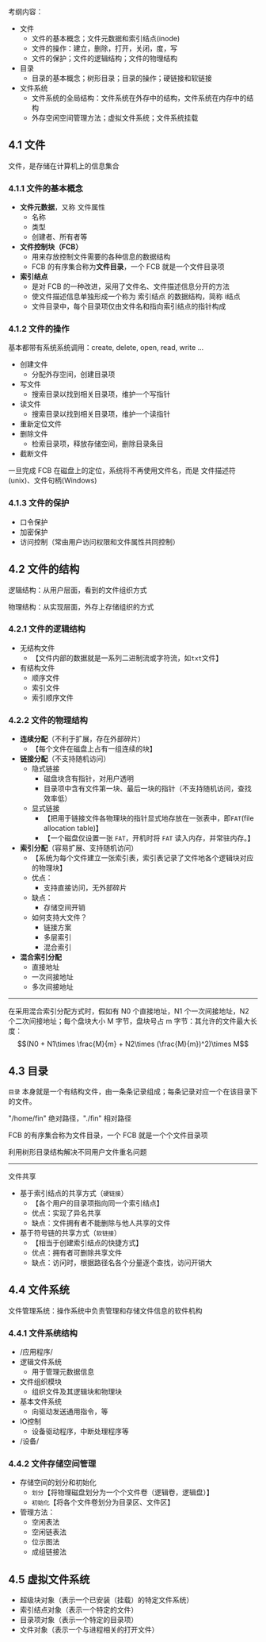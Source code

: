 考纲内容：
- 文件
  - 文件的基本概念；文件元数据和索引结点(inode)
  - 文件的操作：建立，删除，打开，关闭，度，写
  - 文件的保护；文件的逻辑结构；文件的物理结构
- 目录
  - 目录的基本概念；树形目录；目录的操作；硬链接和软链接
- 文件系统
  - 文件系统的全局结构：文件系统在外存中的结构，文件系统在内存中的结构
  - 外存空闲空间管理方法；虚拟文件系统；文件系统挂载


## 4.1 文件

文件，是存储在计算机上的信息集合

### 4.1.1 文件的基本概念

- **文件元数据**，又称 文件属性
  - 名称
  - 类型
  - 创建者、所有者等
- **文件控制块（FCB）**
  - 用来存放控制文件需要的各种信息的数据结构
  - FCB 的有序集合称为**文件目录**，一个 FCB 就是一个文件目录项
- **索引结点**
  - 是对 FCB 的一种改进，采用了文件名、文件描述信息分开的方法
  - 使文件描述信息单独形成一个称为 索引结点 的数据结构，简称 i结点
  - 文件目录中，每个目录项仅由文件名和指向索引结点的指针构成

### 4.1.2 文件的操作

基本都带有系统系统调用：create, delete, open, read, write ...

- 创建文件
  - 分配外存空间，创建目录项
- 写文件
  - 搜索目录以找到相关目录项，维护一个写指针
- 读文件
  - 搜索目录以找到相关目录项，维护一个读指针
- 重新定位文件
- 删除文件
  - 检索目录项，释放存储空间，删除目录条目
- 截断文件

一旦完成 FCB 在磁盘上的定位，系统将不再使用文件名，而是 文件描述符(unix)、文件句柄(Windows)

### 4.1.3 文件的保护

  - 口令保护
  - 加密保护
  - 访问控制（常由用户访问权限和文件属性共同控制）

## 4.2 文件的结构

逻辑结构：从用户层面，看到的文件组织方式

物理结构：从实现层面，外存上存储组织的方式

### 4.2.1 文件的逻辑结构

- 无结构文件
  - 【文件内部的数据就是一系列二进制流或字符流，如`txt`文件】
- 有结构文件
  - 顺序文件
  - 索引文件
  - 索引顺序文件

### 4.2.2 文件的物理结构

- **连续分配**（不利于扩展，存在外部碎片）
  - 【每个文件在磁盘上占有一组连续的块】
- **链接分配**（不支持随机访问）
  - 隐式链接
    - 磁盘块含有指针，对用户透明
    - 目录项中含有文件第一块、最后一块的指针（不支持随机访问，查找效率低）
  - 显式链接
    - 【把用于链接文件各物理块的指针显式地存放在一张表中，即`FAT`(file allocation table)】
    - 【一个磁盘仅设置一张 `FAT`，开机时将 `FAT` 读入内存，并常驻内存。】
- **索引分配**（容易扩展、支持随机访问）
  - 【系统为每个文件建立一张索引表，索引表记录了文件地各个逻辑块对应的物理块】
  - 优点：
    - 支持直接访问，无外部碎片
  - 缺点：
    - 存储空间开销
  - 如何支持大文件？
    - 链接方案
    - 多层索引
    - 混合索引
- **混合索引分配**
  - 直接地址
  - 一次间接地址
  - 多次间接地址

----------------

在采用混合索引分配方式时，假如有 N0 个直接地址，N1 个一次间接地址，N2 个二次间接地址；每个盘块大小 M 字节，盘块号占 m 字节：其允许的文件最大长度：$$(N0 + N1\times \frac{M}{m} + N2\times (\frac{M}{m})^2)\times M$$



## 4.3 目录

`目录` 本身就是一个有结构文件，由一条条记录组成；每条记录对应一个在该目录下的文件。

"/home/fin" 绝对路径，"./fin" 相对路径

FCB 的有序集合称为文件目录，一个 FCB 就是一个个文件目录项

利用树形目录结构解决不同用户文件重名问题

-----------------

文件共享

- 基于索引结点的共享方式（`硬链接`）
  - 【各个用户的目录项指向同一个索引结点】
  - 优点：实现了异名共享
  - 缺点：文件拥有者不能删除与他人共享的文件
- 基于符号链的共享方式（`软链接`）
  - 【相当于创建索引结点的快捷方式】
  - 优点：拥有者可删除共享文件
  - 缺点：访问时，根据路径名各个分量逐个查找，访问开销大

## 4.4 文件系统

文件管理系统：操作系统中负责管理和存储文件信息的软件机构

### 4.4.1 文件系统结构

- /应用程序/
- 逻辑文件系统
  - 用于管理元数据信息
- 文件组织模块
  - 组织文件及其逻辑块和物理块
- 基本文件系统
  - 向驱动发送通用指令，等
- IO控制
  - 设备驱动程序，中断处理程序等
- /设备/

### 4.4.2 文件存储空间管理

- 存储空间的划分和初始化
  - `划分`【将物理磁盘划分为一个个文件卷（逻辑卷，逻辑盘）】
  - `初始化`【将各个文件卷划分为目录区、文件区】
- 管理方法：
  - 空闲表法
  - 空闲链表法
  - 位示图法
  - 成组链接法

## 4.5 虚拟文件系统

- 超级块对象（表示一个已安装（挂载）的特定文件系统）
- 索引结点对象（表示一个特定的文件）
- 目录项对象（表示一个特定的目录项）
- 文件对象（表示一个与进程相关的打开文件）